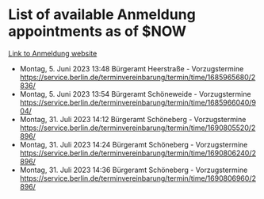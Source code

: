 # List of available Anmeldung appointments as of $NOW
[Link to Anmeldung website](https://service.berlin.de/terminvereinbarung/termin/tag.php?termin=1&anliegen[]=120686&dienstleisterlist=122210,122217,327316,122219,327312,122227,327314,122231,327346,122243,327348,122254,122252,329742,122260,329745,122262,329748,122271,327278,122273,327274,122277,327276,330436,122280,327294,122282,327290,122284,327292,122291,327270,122285,327266,122286,327264,122296,327268,150230,329760,122297,327286,122294,327284,122312,329763,122314,329775,122304,327330,122311,327334,122309,327332,317869,122281,327352,122279,329772,122283,122276,327324,122274,327326,122267,329766,122246,327318,122251,327320,122257,327322,122208,327298,122226,327300&herkunft=http%3A%2F%2Fservice.berlin.de%2Fdienstleistung%2F120686%2F)
- Montag, 5. Juni 2023 13:48 Bürgeramt Heerstraße - Vorzugstermine https://service.berlin.de/terminvereinbarung/termin/time/1685965680/2836/
- Montag, 5. Juni 2023 13:54 Bürgeramt Schöneweide - Vorzugstermine https://service.berlin.de/terminvereinbarung/termin/time/1685966040/904/
- Montag, 31. Juli 2023 14:12 Bürgeramt Schöneberg - Vorzugstermine https://service.berlin.de/terminvereinbarung/termin/time/1690805520/2896/
- Montag, 31. Juli 2023 14:24 Bürgeramt Schöneberg - Vorzugstermine https://service.berlin.de/terminvereinbarung/termin/time/1690806240/2896/
- Montag, 31. Juli 2023 14:36 Bürgeramt Schöneberg - Vorzugstermine https://service.berlin.de/terminvereinbarung/termin/time/1690806960/2896/
